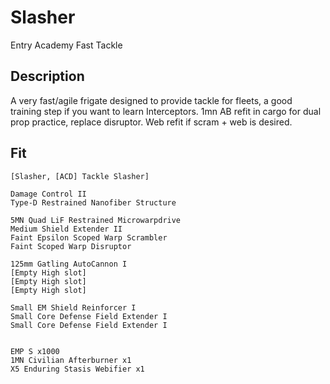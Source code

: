 # Slasher

Entry Academy Fast Tackle

## Description

A very fast/agile frigate designed to provide tackle for fleets, a good training step if you want to learn Interceptors. 1mn AB refit in cargo for dual prop practice, replace disruptor. Web refit if scram + web is desired.

## Fit

```
[Slasher, [ACD] Tackle Slasher]

Damage Control II
Type-D Restrained Nanofiber Structure

5MN Quad LiF Restrained Microwarpdrive
Medium Shield Extender II
Faint Epsilon Scoped Warp Scrambler
Faint Scoped Warp Disruptor

125mm Gatling AutoCannon I
[Empty High slot]
[Empty High slot]
[Empty High slot]

Small EM Shield Reinforcer I
Small Core Defense Field Extender I
Small Core Defense Field Extender I


EMP S x1000
1MN Civilian Afterburner x1
X5 Enduring Stasis Webifier x1
```
